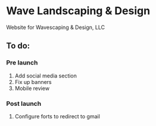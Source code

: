 # Wave Landscaping & Design

Website for Wavescaping & Design, LLC

## To do:

### Pre launch
1. Add social media section
2. Fix up banners
4. Mobile review

### Post launch
1. Configure forts to redirect to gmail
